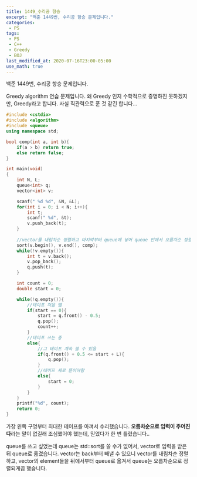```yaml
---
title: 1449_수리공 항승
excerpt: "백준 1449번, 수리공 항승 문제입니다."
categories:
 - PS
tags:
 - PS
 - C++
 - Greedy
 - BOJ
last_modified_at: 2020-07-16T23:00-05:00
use_math: true
---
```


백준 1449번, 수리공 항승 문제입니다. 

Greedy algorithm 연습 문제입니다. 왜 Greedy 인지 수학적으로 증명하진 못하겠지만, Greedy라고 합니다. 사실 직관력으로 푼 것 같긴 합니다...

```cpp
#include <cstdio>
#include <algorithm>
#include <queue>
using namespace std;

bool comp(int a, int b){
    if(a > b) return true;
    else return false;
}

int main(void)
{
    int N, L;
    queue<int> q;
    vector<int> v;

    scanf(" %d %d", &N, &L);
    for(int i = 0; i < N; i++){
        int t;
        scanf(" %d", &t);
        v.push_back(t);
    }
    
    //vector를 내림차순 정렬하고 마지막부터 queue에 넣어 queue 안에서 오름차순 정렬
    sort(v.begin(), v.end(), comp);
    while(!v.empty()){
        int t = v.back();
        v.pop_back();
        q.push(t);
    }

    int count = 0;
    double start = 0;

    while(!q.empty()){
        //테이프 처음 뗌
        if(start == 0){
            start = q.front() - 0.5;
            q.pop();
            count++;
        }
        //테이프 쓰는 중
        else{
            //그 테이프 계속 쓸 수 있음
            if(q.front() + 0.5 <= start + L){
                q.pop();
            }
            //테이프 새로 뜯어야함
            else{
                start = 0;
            }
        }
    }
    printf("%d", count);
    return 0;
}
```

가장 왼쪽 구멍부터 최대한 테이프를 아껴서 수리했습니다. **오름차순으로 입력이 주어진다**라는 말이 없길래 조심했어야 했는데, 믿었다가 한 번 틀렸습니다..

queue를 쓰고 싶었는데 queue는 std::sort를 쓸 수가 없어서, vector로 입력을 받은 뒤 queue로 옮겼습니다. vector는 back부터 빼낼 수 있으니 vector를 내림차순 정렬하고, vector의 element들을 뒤에서부터 queue로 옮겨서 queue는 오름차순으로 정렬되게끔 했습니다.
